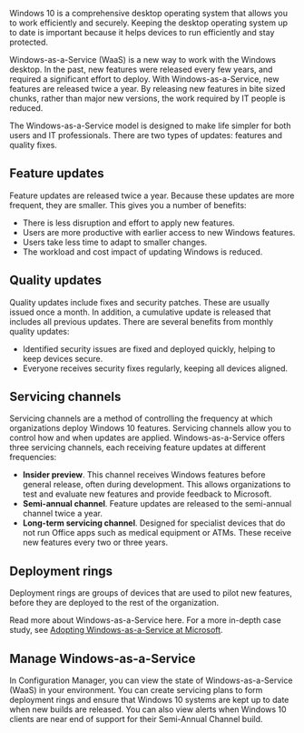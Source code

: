 Windows 10 is a comprehensive desktop operating system that allows you to work efficiently and securely. Keeping the desktop operating system up to date is important because it helps devices to run efficiently and stay protected.

Windows-as-a-Service (WaaS) is a new way to work with the Windows desktop. In the past, new features were released every few years, and required a significant effort to deploy. With Windows-as-a-Service, new features are released twice a year. By releasing new features in bite sized chunks, rather than major new versions, the work required by IT people is reduced.

The Windows-as-a-Service model is designed to make life simpler for both users and IT professionals. There are two types of updates: features and quality fixes.

## Feature updates

Feature updates are released twice a year. Because these updates are more frequent, they are smaller. This gives you a number of benefits:

 - There is less disruption and effort to apply new features.
 - Users are more productive with earlier access to new Windows features.
 - Users take less time to adapt to smaller changes.
 - The workload and cost impact of updating Windows is reduced.

## Quality updates

Quality updates include fixes and security patches. These are usually issued once a month. In addition, a cumulative update is released that includes all previous updates. There are several benefits from monthly quality updates:

 - Identified security issues are fixed and deployed quickly, helping to keep devices secure.
 - Everyone receives security fixes regularly, keeping all devices aligned.

## Servicing channels

Servicing channels are a method of controlling the frequency at which organizations deploy Windows 10 features. Servicing channels allow you to control how and when updates are applied. Windows-as-a-Service offers three servicing channels, each receiving feature updates at different frequencies:

 - **Insider preview**. This channel receives Windows features before general release, often during development. This allows organizations to test and evaluate new features and provide feedback to Microsoft.
 - **Semi-annual channel**. Feature updates are released to the semi-annual channel twice a year.
 - **Long-term servicing channel**. Designed for specialist devices that do not run Office apps such as medical equipment or ATMs. These receive new features every two or three years.

## Deployment rings

Deployment rings are groups of devices that are used to pilot new features, before they are deployed to the rest of the organization.

Read more about Windows-as-a-Service here. For a more in-depth case study, see [Adopting Windows-as-a-Service at Microsoft](https://www.microsoft.com/itshowcase/adopting-windows-as-a-service-at-microsoft).

## Manage Windows-as-a-Service

In Configuration Manager, you can view the state of Windows-as-a-Service (WaaS) in your environment. You can create servicing plans to form deployment rings and ensure that Windows 10 systems are kept up to date when new builds are released. You can also view alerts when Windows 10 clients are near end of support for their Semi-Annual Channel build.
